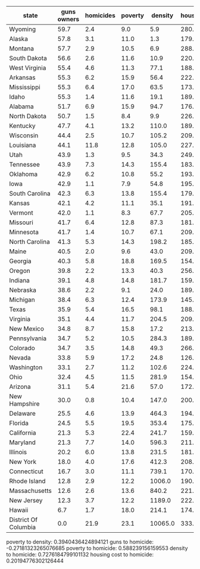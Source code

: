 | state               | guns owners| homicides| poverty| density| housing
| --------------------| -----------| ---------| -------| -------| -------
| Wyoming             | 59.7       | 2.4      | 9.0    | 5.9    | 280.1  
| Alaska              | 57.8       | 3.1      | 11.0   | 1.3    | 179.9  
| Montana             | 57.7       | 2.9      | 10.5   | 6.9    | 288.5  
| South Dakota        | 56.6       | 2.6      | 11.6   | 10.9   | 220.9  
| West Virginia       | 55.4       | 4.6      | 11.3   | 77.1   | 188.0  
| Arkansas            | 55.3       | 6.2      | 15.9   | 56.4   | 222.9  
| Mississippi         | 55.3       | 6.4      | 17.0   | 63.5   | 173.7  
| Idaho               | 55.3       | 1.4      | 11.6   | 19.1   | 189.6  
| Alabama             | 51.7       | 6.9      | 15.9   | 94.7   | 176.9  
| North Dakota        | 50.7       | 1.5      | 8.4    | 9.9    | 226.5  
| Kentucky            | 47.7       | 4.1      | 13.2   | 110.0  | 189.1  
| Wisconsin           | 44.4       | 2.5      | 10.7   | 105.2  | 209.4  
| Louisiana           | 44.1       | 11.8     | 12.8   | 105.0  | 227.4  
| Utah                | 43.9       | 1.3      | 9.5    | 34.3   | 249.1  
| Tennessee           | 43.9       | 7.3      | 14.3   | 155.4  | 183.9  
| Oklahoma            | 42.9       | 6.2      | 10.8   | 55.2   | 193.2  
| Iowa                | 42.9       | 1.1      | 7.9    | 54.8   | 195.1  
| South Carolina      | 42.3       | 6.3      | 13.8   | 155.4  | 179.8  
| Kansas              | 42.1       | 4.2      | 11.1   | 35.1   | 191.8  
| Vermont             | 42.0       | 1.1      | 8.3    | 67.7   | 205.5  
| Missouri            | 41.7       | 6.4      | 12.8   | 87.3   | 181.8  
| Minnesota           | 41.7       | 1.4      | 10.7   | 67.1   | 209.7  
| North Carolina      | 41.3       | 5.3      | 14.3   | 198.2  | 185.8  
| Maine               | 40.5       | 2.0      | 9.6    | 43.0   | 209.8  
| Georgia             | 40.3       | 5.8      | 18.8   | 169.5  | 154.8  
| Oregon              | 39.8       | 2.2      | 13.3   | 40.3   | 256.1  
| Indiana             | 39.1       | 4.8      | 14.8   | 181.7  | 159.2  
| Nebraska            | 38.6       | 2.2      | 9.1    | 24.0   | 189.6  
| Michigan            | 38.4       | 6.3      | 12.4   | 173.9  | 145.3  
| Texas               | 35.9       | 5.4      | 16.5   | 98.1   | 188.0  
| Virginia            | 35.1       | 4.4      | 11.7   | 204.5  | 209.6  
| New Mexico          | 34.8       | 8.7      | 15.8   | 17.2   | 213.1  
| Pennsylvania        | 34.7       | 5.2      | 10.5   | 284.3  | 189.2  
| Colorado            | 34.7       | 3.5      | 14.8   | 49.3   | 266.3  
| Nevada              | 33.8       | 5.9      | 17.2   | 24.8   | 126.1  
| Washington          | 33.1       | 2.7      | 11.2   | 102.6  | 224.7  
| Ohio                | 32.4       | 4.5      | 11.5   | 281.9  | 154.1  
| Arizona             | 31.1       | 5.4      | 21.6   | 57.0   | 172.6  
| New Hampshire       | 30.0       | 0.8      | 10.4   | 147.0  | 200.4  
| Delaware            | 25.5       | 4.6      | 13.9   | 464.3  | 194.0  
| Florida             | 24.5       | 5.5      | 19.5   | 353.4  | 175.7  
| California          | 21.3       | 5.3      | 22.4   | 241.7  | 159.2  
| Maryland            | 21.3       | 7.7      | 14.0   | 596.3  | 211.2  
| Illinois            | 20.2       | 6.0      | 13.8   | 231.5  | 181.5  
| New York            | 18.0       | 4.0      | 17.6   | 412.3  | 208.8  
| Connecticut         | 16.7       | 3.0      | 11.1   | 739.1  | 170.2  
| Rhode Island        | 12.8       | 2.9      | 12.2   | 1006.0 | 190.4  
| Massachusetts       | 12.6       | 2.6      | 13.6   | 840.2  | 221.1  
| New Jersey          | 12.3       | 3.7      | 12.2   | 1189.0 | 222.7  
| Hawaii              | 6.7        | 1.7      | 18.0   | 214.1  | 174.7  
| District Of Columbia| 0.0        | 21.9     | 23.1   | 10065.0| 333.7  

  poverty to density: 0.3940436424894121
  guns to homicide: -0.27181323265076685
  poverty to homicide: 0.588239156159553
  density to homicide: 0.7276184799101132
  housing cost to homicide: 0.20194776302126444
